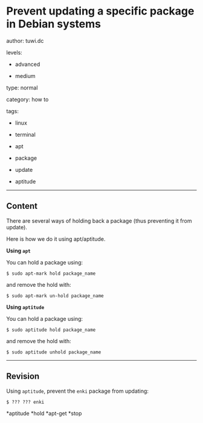 # Prevent updating a specific package in Debian systems
author: tuwi.dc

levels:

  - advanced

  - medium

type: normal

category: how to

tags:

  - linux

  - terminal

  - apt

  - package

  - update

  - aptitude

---
## Content

There are several ways of holding back a package (thus preventing it from update).

Here is how we do it using apt/aptitude.

**Using `apt`**

You can hold a package using:
```
$ sudo apt-mark hold package_name
```
and remove the hold with:
```
$ sudo apt-mark un-hold package_name
```

**Using `aptitude`**

You can hold a package using:
```
$ sudo aptitude hold package_name
```
and remove the hold with:
```
$ sudo aptitude unhold package_name
```

---
## Revision

Using `aptitude`, prevent the `enki` package from updating:
```
$ ??? ??? enki
```
*aptitude
*hold
*apt-get
*stop
